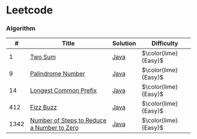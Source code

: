 # Leetcode
### Algorithm
| #    | Title | Solution                                                                | Difficulty                |
|------| ----- |-------------------------------------------------------------------------|---------------------------|
| 1    |[Two Sum](https://leetcode.com/problems/two-sum/) | [Java](./algorithms/q1_two_sum/TwoSum.java)                             | $\color{lime}{Easy}$      |
| 9    |[Palindrome Number](https://leetcode.com/problems/palindrome-number/) | [Java](./algorithms/q9_palindrome_number/PalindromeNumber.java)         | $\color{lime}{Easy}$ |
| 14   |[Longest Common Prefix](https://leetcode.com/problems/longest-common-prefix/description/) | [Java](./algorithms/q14_longest_common_prefix/LongestCommonPrefix.java) | $\color{lime}{Easy}$ |
| 412  |[Fizz Buzz](https://leetcode.com/problems/fizz-buzz/) | [Java](.algorithms/q412_fizz_buzz/FizzBuzz.java) | $\color{lime}{Easy}$ |
| 1342 |[Number of Steps to Reduce a Number to Zero](https://leetcode.com/problems/number-of-steps-to-reduce-a-number-to-zero/description/) | [Java](.algorithms/q1342_number_of_steps_to_reduce_a_number_to_zero/NumberOfStepsToReduceANumberToZero.java) | $\color{lime}{Easy}$ |
